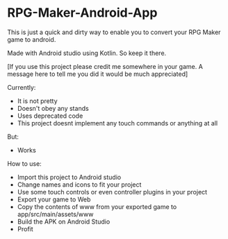 # RPG-Maker-Android-App
 This is just a quick and dirty way to enable you to convert your RPG Maker game to android.

Made with Android studio using Kotlin. So keep it there.

[If you use this project please credit me somewhere in your game.
A message here to tell me you did it would be much appreciated]


Currently:
- It is not pretty
- Doesn't obey any stands
- Uses deprecated code
- This project doesnt implement any touch commands or anything at all

But:
- Works

How to use:
- Import this project to Android studio
- Change names and icons to fit your project
- Use some touch controls or even controller plugins in your project
- Export your game to Web
- Copy the contents of www from your exported game to app/src/main/assets/www
- Build the APK on Android Studio
- Profit

